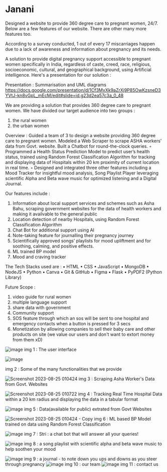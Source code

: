 # Janani
Designed a website to provide 360 degree care to pregnant women, 24/7. Below are a few features of our website. There are other many more features too.

According to a survey conducted, 1 out of every 17 miscarriages happen due to a lack of awareness and information about pregnancy and its needs. 

A solution to provide digital pregnancy support accessible to pregnant women specifically in India, regardless of caste, creed, race, religious, socioeconomic, cultural, and geographical background, using Artificial intelligence.
Here's a presentation for our solution : 

Presentation : Summarisation and UML diagrams
https://docs.google.com/presentation/d/1Cf3MvXk9aZrXj9P85OwKzsneD3YVtJ-kn8vGpL_mEcM/edit#slide=id.g23d2ea57c3a_0_48


We are providing a solution that provides 360 degree care to pregnant women.
We have divided our target audience into two groups :
1. the rural women
2. the urban women

Overview : 
 Guided a team of 3 to design a website providing 360 degree care to pregnant women. Modeled a Web Scraper
to scrape ASHA workers’ data from Govt. website. Built a Chatbot for round-the-clock queries.
◦ Programmed a Health Status Prediction Model to predict user’s health status, trained using Random
Forest Classification Algorithm for tracking and displaying data of Hospitals within 20 km proximity of
current location in real time.
◦ Designed and integrated three other features including a Mood Tracker for insightful mood analysis, Song
Playlist Player leveraging scientific Alpha and Beta wave music for optimized listening and a Digital Journal.

Our features include : 
1.  Information about local support services and schemes such as Asha Bahu, scraping government websites for the data of health workers and making it availvable to the general public
2.	Location detection of nearby Hospitals, using Random Forest Classification Algorithm
3.	Chat Bot for additional support using AI
4.	Note-taking feature for journalling their pregnancy journey
5.	Scientifically approved songs’ playlists for mood upliftment and for soothing, calming, and positive effects.
6.  ML trained BP model
7.  Mood and craving tracker

The Tech Stacks used are : 
•	HTML
•	CSS
•	JavaScript
•	MongoDB
•	NodeJS
•	Python
•	Canva
•	Git & GitHub
•	Figma
•	Flask
•	PyPDF2 (Python Library)

Future Scope : 
1. video guide for rural women
2. multiple language support
3. share data with government
4. Community support
5. SOS feature through which an sos will be sent to one hospital and emergency contacts when a button is pressed for 3 secs
6. Monetization by allowing companies to sell their baby care and other products on site (we value our users and don't want to extort money from them xD) 

![image](https://github.com/SinghShuchita/Janani/assets/105635978/b8774244-2371-4f39-a78d-8dbbdf9c23b9)
img 1 : The user interface

![image](https://github.com/SinghShuchita/Janani/assets/105635978/278c6a17-270e-4611-a87e-47413e890f04)

img 2 : Some of the many functionalities that we provide

![Screenshot 2023-08-25 010424](https://github.com/SinghShuchita/Janani/assets/105635978/2e590939-de3f-4345-a05d-195c8e570b8f)
img 3 : Scraping Asha Worker's Data from Govt. Websites

![Screenshot 2023-08-25 010722](https://github.com/SinghShuchita/Janani/assets/105635978/fa04114e-a405-4138-b1e4-d888f4f5833d)
img 4 : Tracking Real Time Hospital Data within a 20 km radius and displaying the data in a tabular format

![image](https://github.com/SinghShuchita/Janani/assets/105635978/1fb4fa02-7112-48b8-a6ed-d2f620b3c811)
img 5 : Data(available for public) extrated from Govt Websites

![Screenshot 2023-08-25 010424 - Copy](https://github.com/SinghShuchita/Janani/assets/105635978/bab06a6e-9276-49ba-a031-31f63408dda1)
img 6 : ML based BP Model trained on data using Random Forest Classification

![image](https://github.com/SinghShuchita/Janani/assets/105635978/f64f6899-9150-427e-92ad-d3f9974c9e0a)
img 7 : Stri : a chat bot that will answer all your queries!

![image](https://github.com/SinghShuchita/Janani/assets/105635978/3bbf2da0-c9c7-45a3-9873-54e7a49a430c)
img 8 : a song playlist with scientific alpha and beta wave music to help soothen your mood

![image](https://github.com/SinghShuchita/Janani/assets/105635978/96744a52-601b-437b-a884-24e47a572410)
img 9 : a journal - to note down you ups and downs as you steer through pregnancy
![image](https://github.com/SinghShuchita/Janani/assets/105635978/ce49e443-6baf-48cf-9823-8e610c76c4fe)
img 10 : our team
![image](https://github.com/SinghShuchita/Janani/assets/105635978/4c3a9902-38ea-4906-8978-56003e9e7bca)
img 11 : contact us






